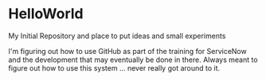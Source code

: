 # HelloWorld
My Initial Repository and place to put ideas and small experiments

I'm figuring out how to use GitHub as part of the training for ServiceNow and the development that may eventually be done in there.  Always meant to figure out how to use this system ... never really got around to it.
